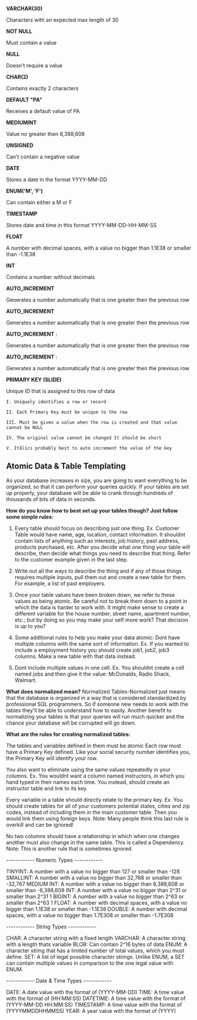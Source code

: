

**VARCHAR(30)** 

Characters with an expected max length of 30

**NOT NULL** 

 Must contain a value

**NULL** 

 Doesn't require a value

**CHAR(2)** 

 Contains exactly 2 characters

**DEFAULT "PA"** 

 Receives a default value of PA

**MEDIUMINT** 

 Value no greater then 8,388,608

**UNSIGNED** 

 Can't contain a negative value

**DATE** 

 Stores a date in the format YYYY-MM-DD

**ENUM('M', 'F')** 

 Can contain either a M or F

**TIMESTAMP** 

 Stores date and time in this format YYYY-MM-DD-HH-MM-SS

**FLOAT** 

 A number with decimal spaces, with a value no bigger than 1.1E38 or smaller than -1.1E38

**INT** 

 Contains a number without decimals

**AUTO_INCREMENT** 

 Generates a number automatically that is one greater then the previous row

**AUTO_INCREMENT** 

 Generates a number automatically that is one greater then the previous row

**AUTO_INCREMENT** : 

Generates a number automatically that is one greater then the previous row


**AUTO_INCREMENT** :

Generates a number automatically that is one greater then the previous row

**PRIMARY KEY (SLIDE)**

Unique ID that is assigned to this row of data

	I. Uniquely identifies a row or record 
	
	II. Each Primary Key must be unique to the row 
	
	III. Must be given a value when the row is created and that value cannot be NULL 
	
	IV. The original value cannot be changed It should be short 
	
	V. Itâlics probably best to auto increment the value of the key



## Atomic Data & Table Templating ##

As your database increases in size, you are going to want everything to be organized, so that it can perform your queries quickly. If your tables are set up properly, your database will be able to crank through hundreds of thousands of bits of data in seconds.

**How do you know how to best set up your tables though? Just follow some simple rules:**

1. Every table should focus on describing just one thing. Ex. Customer Table would have name, age, location, contact information. It shouldnt contain lists of anything such as interests, job history, past address, products purchased, etc.
After you decide what one thing your table will describe, then decide what things you need to describe that thing. Refer to the customer example given in the last step.

2. Write out all the ways to describe the thing and if any of those things requires multiple inputs, pull them out and create a new table for them. For example, a list of past employers.

3. Once your table values have been broken down, we refer to these values as being atomic. Be careful not to break them down to a point in which the data is harder to work with. It might make sense to create a different variable for the house number, street name, apartment number, etc.; but by doing so you may make your self more work? That decision is up to you?

4. Some additional rules to help you make your data atomic: Dont have multiple columns with the same sort of information. Ex. If you wanted to include a employment history you should create job1, job2, job3 columns. Make a new table with that data instead.

5. Dont include multiple values in one cell. Ex. You shouldnt create a cell named jobs and then give it the value: McDonalds, Radio Shack, Walmart.


**What does normalized mean?**
Normalized Tables-Normalized just means that the database is organized in a way that is considered standardized by professional SQL programmers. So if someone new needs to work with the tables they'll be able to understand how to easily.
Another benefit to normalizing your tables is that your queries will run much quicker and the chance your database will be corrupted will go down. 

**What are the rules for creating normalized tables:**

The tables and variables defined in them must be atomic Each row must have a Primary Key defined. Like your social security number identifies you, the Primary Key will identify your row. 

You also want to eliminate using the same values repeatedly in your columns. Ex. You wouldnt want a column named instructors, in which you hand typed in their names each time. You instead, should create an instructor table and link to its key. 

Every variable in a table should directly relate to the primary key. Ex. You should create tables for all of your customers potential states, cities and zip codes, instead of including them in the main customer table. Then you would link them using foreign keys. Note: Many people think this last rule is overkill and can be ignored! 

No two columns should have a relationship in which when one changes another must also change in the same table. This is called a Dependency. Note: This is another rule that is sometimes ignored.


------------ Numeric Types ------------

TINYINT: A number with a value no bigger than 127 or smaller than -128
SMALLINT: A number with a value no bigger than 32,768 or smaller than -32,767
MEDIUM INT: A number with a value no bigger than 8,388,608 or smaller than -8,388,608
INT: A number with a value no bigger than 2^31 or smaller than 2^31 1
BIGINT: A number with a value no bigger than 2^63 or smaller than 2^63 1
FLOAT: A number with decimal spaces, with a value no bigger than 1.1E38 or smaller than -1.1E38
DOUBLE: A number with decimal spaces, with a value no bigger than 1.7E308 or smaller than -1.7E308

------------ String Types ------------

CHAR: A character string with a fixed length
VARCHAR: A character string with a length thats variable
BLOB: Can contain 2^16 bytes of data
ENUM: A character string that has a limited number of total values, which you must define.
SET: A list of legal possible character strings. Unlike ENUM, a SET can contain multiple values in comparison to the one legal value with ENUM.

------------ Date & Time Types ------------

DATE: A date value with the format of (YYYY-MM-DD)
TIME: A time value with the format of (HH:MM:SS)
DATETIME: A time value with the format of (YYYY-MM-DD HH:MM:SS)
TIMESTAMP: A time value with the format of (YYYYMMDDHHMMSS)
YEAR: A year value with the format of (YYYY)

